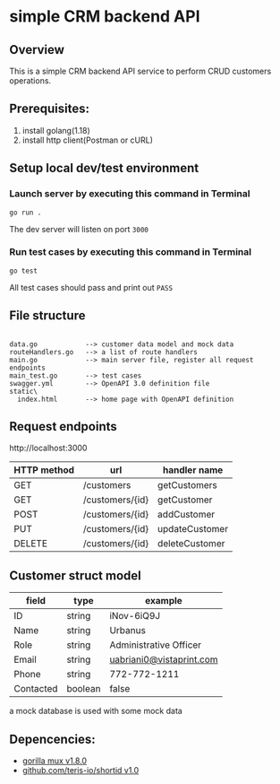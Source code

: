 # simple CRM backend API

## Overview

This is a simple CRM backend API service to perform CRUD customers operations.

## Prerequisites:

1. install golang(1.18)
2. install http client(Postman or cURL)

## Setup local dev/test environment

### Launch server by executing this command in Terminal

```
go run .
```

The dev server will listen on port `3000`

### Run test cases by executing this command in Terminal

```
go test
```

All test cases should pass and print out `PASS`

## File structure

```text

data.go            --> customer data model and mock data
routeHandlers.go   --> a list of route handlers
main.go            --> main server file, register all request endpoints
main_test.go       --> test cases
swagger.yml        --> OpenAPI 3.0 definition file
static\
  index.html       --> home page with OpenAPI definition
```

## Request endpoints

http://localhost:3000

| HTTP method | url             | handler name   |
| ----------- | --------------- | -------------- |
| GET         | /customers      | getCustomers   |
| GET         | /customers/{id} | getCustomer    |
| POST        | /customers/{id} | addCustomer    |
| PUT         | /customers/{id} | updateCustomer |
| DELETE      | /customers/{id} | deleteCustomer |

## Customer struct model

| field     | type    | example                  |
| --------- | ------- | ------------------------ |
| ID        | string  | iNov-6iQ9J               |
| Name      | string  | Urbanus                  |
| Role      | string  | Administrative Officer   |
| Email     | string  | uabriani0@vistaprint.com |
| Phone     | string  | 772-772-1211             |
| Contacted | boolean | false                    |

a mock database is used with some mock data

## Depencencies:

- [gorilla mux v1.8.0](https://pkg.go.dev/github.com/gorilla/mux@v1.8.0)
- [github.com/teris-io/shortid v1.0](https://github.com/teris-io/shortid)
